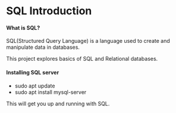 # SQL Introduction

#### What is SQL?

SQL(Structured Query Language) is a language used to create and manipulate data in databases.

This project explores basics of SQL and Relational databases.

#### Installing SQL server

 - sudo apt update
 - sudo apt install mysql-server

This will get you up and running with SQL.
